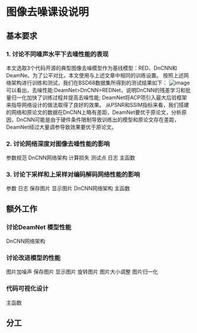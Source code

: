 # 图像去噪课设说明
## 基本要求
### 1. 讨论不同噪声水平下去噪性能的表现
  本文选取3个代码开源的典型图像去噪模型作为基线模型：RED、DnCNN和DeamNe。为了公平对比，本文使用与上述文章中相同的训练设置。
  按照上述网络架构进行训练和测试，我们在BSD68数据集所得到的测试结果如下：
![image](https://github.com/jiahua2023421/dncnn/assets/70991729/5f08b9fb-c953-4e1d-b1c5-d514069bf036)
  可以看出，去噪性能:DeamNet>DnCNN>REDNet，说明DnCNN的残差学习和批量归一化加快了训练过程并提高去噪性能; DeamNet将ACP项引入最大后验框架来指导网络设计的做法取得了良好的效果。
  从PSNR和SSIM指标来看，我们搭建的网络和原论文的数据在DnCNN上略有差距，DeamNet要优于原论文，分析原因，DnCNN可能是由于硬件条件限制导致训练出的模型和原论文存在差距，DeamNet经过大量调参导致效果要优于原论文。

### 2. 讨论网络深度对图像去噪性能的影响
参数规范
DnCNN网络架构
计算损失
测试点
日志
主函数
### 3. 讨论下采样和上采样对编码解码网络性能的影响
参数
日志
保存图片
显示图片
DnCNN网络架构
主函数

## 额外工作
### 讨论DeamNet 模型性能
DnCNN网络架构
### 讨论改进模型的性能
图片加噪声
保存图片
显示图片
旋转图片
图片大小调整
图片归一化
### 代码可视化设计
主函数


## 分工
